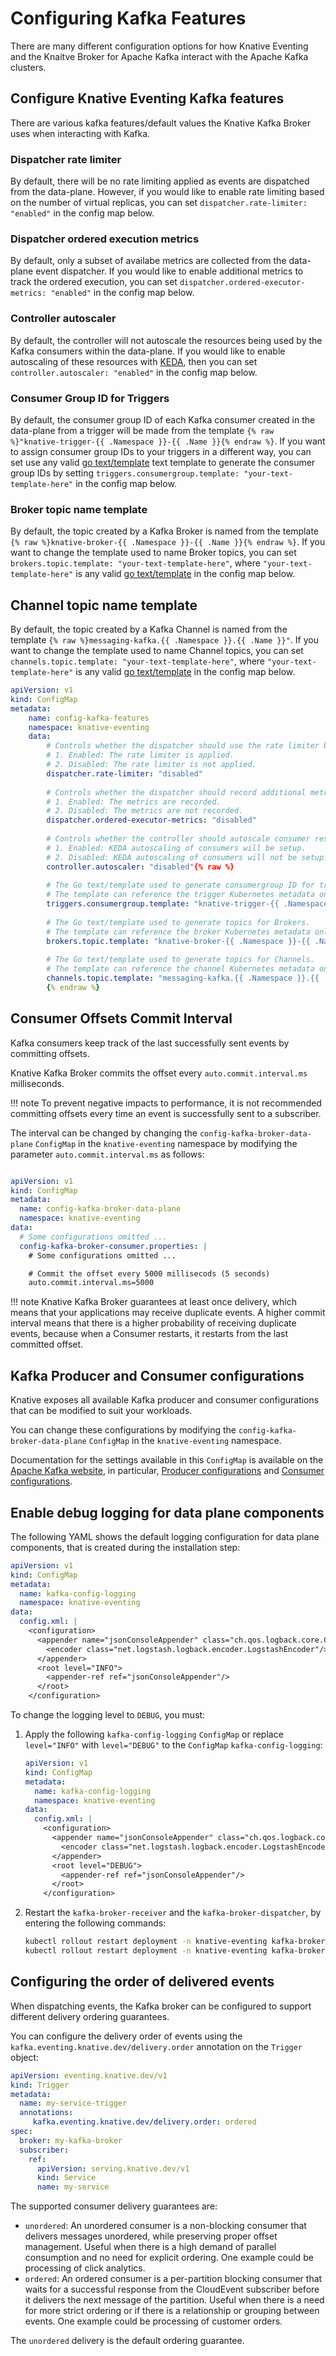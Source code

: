 # Configuring Kafka Features

There are many different configuration options for how Knative Eventing and the Knaitve Broker for Apache Kafka interact with the Apache Kafka clusters.

## Configure Knative Eventing Kafka features

There are various kafka features/default values the Knative Kafka Broker uses when interacting with Kafka.

### Dispatcher rate limiter

By default, there will be no rate limiting applied as events are dispatched from the data-plane. However, if you would like to enable rate limiting based on the number of
virtual replicas, you can set `dispatcher.rate-limiter: "enabled"` in the config map below.

### Dispatcher ordered execution metrics

By default, only a subset of availabe metrics are collected from the data-plane event dispatcher. If you would like to enable additional metrics to track the ordered execution,
you can set `dispatcher.ordered-executor-metrics: "enabled"` in the config map below.

### Controller autoscaler

By default, the controller will not autoscale the resources being used by the Kafka consumers within the data-plane. If you would like to enable autoscaling of these
resources with [KEDA](https://keda.sh/), then you can set `controller.autoscaler: "enabled"` in the config map below.

### Consumer Group ID for Triggers

By default, the consumer group ID of each Kafka consumer created in the data-plane from a trigger will be made from the template `{% raw %}"knative-trigger-{{ .Namespace }}-{{ .Name }}{% endraw %}`.
If you want to assign consumer group IDs to your triggers in a different way, you can set use any valid [go text/template](https://pkg.go.dev/text/template) text template
to generate the consumer group IDs by setting `triggers.consumergroup.template: "your-text-template-here"` in the config map below.

### Broker topic name template

By default, the topic created by a Kafka Broker is named from the template `{% raw %}knative-broker-{{ .Namespace }}-{{ .Name }}{% endraw %}`. If you want to change the template
used to name Broker topics, you can set `brokers.topic.template: "your-text-template-here"`, where `"your-text-template-here"` is any valid [go text/template](https://pkg.go.dev/text/template)
in the config map below.

## Channel topic name template

By default, the topic created by a Kafka Channel is named from the template `{% raw %}messaging-kafka.{{ .Namespace }}.{{ .Name }}"`. If you want to change the template
used to name Channel topics, you can set `channels.topic.template: "your-text-template-here"`, where `"your-text-template-here"` is any valid [go text/template](https://pkg.go.dev/text/template)
in the config map below.


```yaml
apiVersion: v1
kind: ConfigMap
metadata:
    name: config-kafka-features
    namespace: knative-eventing
    data:
        # Controls whether the dispatcher should use the rate limiter based on the number of virtual replicas.
        # 1. Enabled: The rate limiter is applied.
        # 2. Disabled: The rate limiter is not applied.
        dispatcher.rate-limiter: "disabled"
        
        # Controls whether the dispatcher should record additional metrics.
        # 1. Enabled: The metrics are recorded.
        # 2. Disabled: The metrics are not recorded.
        dispatcher.ordered-executor-metrics: "disabled"
        
        # Controls whether the controller should autoscale consumer resources with KEDA
        # 1. Enabled: KEDA autoscaling of consumers will be setup.
        # 2. Disabled: KEDA autoscaling of consumers will not be setup.
        controller.autoscaler: "disabled"{% raw %}
        
        # The Go text/template used to generate consumergroup ID for triggers.
        # The template can reference the trigger Kubernetes metadata only.
        triggers.consumergroup.template: "knative-trigger-{{ .Namespace }}-{{ .Name }}"
        
        # The Go text/template used to generate topics for Brokers.
        # The template can reference the broker Kubernetes metadata only.
        brokers.topic.template: "knative-broker-{{ .Namespace }}-{{ .Name }}"
        
        # The Go text/template used to generate topics for Channels.
        # The template can reference the channel Kubernetes metadata only.
        channels.topic.template: "messaging-kafka.{{ .Namespace }}.{{ .Name }}"
        {% endraw %}
```

## Consumer Offsets Commit Interval

Kafka consumers keep track of the last successfully sent events by committing offsets.

Knative Kafka Broker commits the offset every `auto.commit.interval.ms` milliseconds.

!!! note
    To prevent negative impacts to performance, it is not recommended committing
    offsets every time an event is successfully sent to a subscriber.

The interval can be changed by changing the `config-kafka-broker-data-plane` `ConfigMap`
in the `knative-eventing` namespace by modifying the parameter `auto.commit.interval.ms` as follows:

```yaml

apiVersion: v1
kind: ConfigMap
metadata:
  name: config-kafka-broker-data-plane
  namespace: knative-eventing
data:
  # Some configurations omitted ...
  config-kafka-broker-consumer.properties: |
    # Some configurations omitted ...

    # Commit the offset every 5000 millisecods (5 seconds)
    auto.commit.interval.ms=5000
```

!!! note
    Knative Kafka Broker guarantees at least once delivery, which means that your applications may
    receive duplicate events. A higher commit interval means that there is a higher probability of
    receiving duplicate events, because when a Consumer restarts, it restarts from the last
    committed offset.

## Kafka Producer and Consumer configurations

Knative exposes all available Kafka producer and consumer configurations that can be modified to suit your workloads.

You can change these configurations by modifying the `config-kafka-broker-data-plane` `ConfigMap` in
the `knative-eventing` namespace.

Documentation for the settings available in this `ConfigMap` is available on the
[Apache Kafka website](https://kafka.apache.org/documentation/),
in particular, [Producer configurations](https://kafka.apache.org/documentation/#producerconfigs)
and [Consumer configurations](https://kafka.apache.org/documentation/#consumerconfigs).

## Enable debug logging for data plane components

The following YAML shows the default logging configuration for data plane components, that is created during the
installation step:

```yaml
apiVersion: v1
kind: ConfigMap
metadata:
  name: kafka-config-logging
  namespace: knative-eventing
data:
  config.xml: |
    <configuration>
      <appender name="jsonConsoleAppender" class="ch.qos.logback.core.ConsoleAppender">
        <encoder class="net.logstash.logback.encoder.LogstashEncoder"/>
      </appender>
      <root level="INFO">
        <appender-ref ref="jsonConsoleAppender"/>
      </root>
    </configuration>
```

To change the logging level to `DEBUG`, you must:

1. Apply the following `kafka-config-logging` `ConfigMap` or replace `level="INFO"` with `level="DEBUG"` to the
`ConfigMap` `kafka-config-logging`:

    ```yaml
    apiVersion: v1
    kind: ConfigMap
    metadata:
      name: kafka-config-logging
      namespace: knative-eventing
    data:
      config.xml: |
        <configuration>
          <appender name="jsonConsoleAppender" class="ch.qos.logback.core.ConsoleAppender">
            <encoder class="net.logstash.logback.encoder.LogstashEncoder"/>
          </appender>
          <root level="DEBUG">
            <appender-ref ref="jsonConsoleAppender"/>
          </root>
        </configuration>
    ```

2. Restart the `kafka-broker-receiver` and the `kafka-broker-dispatcher`, by entering the following commands:

    ```bash
    kubectl rollout restart deployment -n knative-eventing kafka-broker-receiver
    kubectl rollout restart deployment -n knative-eventing kafka-broker-dispatcher
    ```

## Configuring the order of delivered events

When dispatching events, the Kafka broker can be configured to support different delivery ordering guarantees.

You can configure the delivery order of events using the `kafka.eventing.knative.dev/delivery.order` annotation on the `Trigger` object:

```yaml
apiVersion: eventing.knative.dev/v1
kind: Trigger
metadata:
  name: my-service-trigger
  annotations:
     kafka.eventing.knative.dev/delivery.order: ordered
spec:
  broker: my-kafka-broker
  subscriber:
    ref:
      apiVersion: serving.knative.dev/v1
      kind: Service
      name: my-service
```

The supported consumer delivery guarantees are:

* `unordered`:  An unordered consumer is a non-blocking consumer that delivers messages unordered, while preserving proper offset management. Useful when there is a high demand of parallel consumption and no need for explicit ordering. One example could be processing of click analytics.
* `ordered`: An ordered consumer is a per-partition blocking consumer that waits for a successful response from the CloudEvent subscriber before it delivers the next message of the partition. Useful when there is a need for more strict ordering or if there is a relationship or grouping between events. One example could be processing of customer orders.

The `unordered` delivery is the default ordering guarantee.
